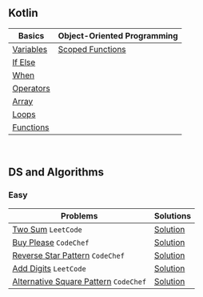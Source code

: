 ## Kotlin

| Basics                                                                                                                | Object-Oriented Programming                                                                                                      |
|-----------------------------------------------------------------------------------------------------------------------|----------------------------------------------------------------------------------------------------------------------------------|
| [Variables](https://github.com/sahuadarsh0/Kotlin-And-DataStructures/blob/master/src/main/kotlin/basics/Variables.kt) | [Scoped Functions](https://github.com/sahuadarsh0/Kotlin-And-DataStructures/blob/master/src/main/kotlin/oops/ScopedFunctions.kt) |
| [If Else](https://github.com/sahuadarsh0/Kotlin-And-DataStructures/blob/master/src/main/kotlin/basics/IfElse.kt)      |                                                                                                                                  |
| [When](https://github.com/sahuadarsh0/Kotlin-And-DataStructures/blob/master/src/main/kotlin/basics/When.kt)           |                                                                                                                                  |
| [Operators](https://github.com/sahuadarsh0/Kotlin-And-DataStructures/blob/master/src/main/kotlin/basics/Operators.kt) |                                                                                                                                  |
| [Array](https://github.com/sahuadarsh0/Kotlin-And-DataStructures/blob/master/src/main/kotlin/basics/Array.kt)         |                                                                                                                                  |
| [Loops](https://github.com/sahuadarsh0/Kotlin-And-DataStructures/blob/master/src/main/kotlin/basics/Loops.kt)         |                                                                                                                                  |
| [Functions](https://github.com/sahuadarsh0/Kotlin-And-DataStructures/blob/master/src/main/kotlin/basics/Functions.kt) |                                                                                                                                  |

<br/>

## DS and Algorithms

### Easy

| Problems                                                                                    | Solutions                                                                                                                                        |
|---------------------------------------------------------------------------------------------|--------------------------------------------------------------------------------------------------------------------------------------------------|
| [Two Sum](https://leetcode.com/problems/two-sum/) `LeetCode`                                | [Solution](https://github.com/sahuadarsh0/Kotlin-And-DataStructures/blob/master/src/main/kotlin/datastructures/easy/TwoSum.kt)                   |
| [Buy Please](https://www.codechef.com/problems/BUYPLSE) `CodeChef`                          | [Solution](https://github.com/sahuadarsh0/Kotlin-And-DataStructures/blob/master/src/main/kotlin/datastructures/easy/BuyPlease.kt)                |
| [Reverse Star Pattern](https://www.codechef.com/CCSTART2/problems/REVSTRPT) `CodeChef`      | [Solution](https://github.com/sahuadarsh0/Kotlin-And-DataStructures/blob/master/src/main/kotlin/datastructures/easy/ReverseStarPattern.kt)       |
| [Add Digits](https://leetcode.com/problems/add-digits/) `LeetCode`                          | [Solution](https://github.com/sahuadarsh0/Kotlin-And-DataStructures/blob/master/src/main/kotlin/datastructures/easy/AddDigits.kt)                |
| [Alternative Square Pattern](https://www.codechef.com/CCSTART2/problems/SQALPAT) `CodeChef` | [Solution](https://github.com/sahuadarsh0/Kotlin-And-DataStructures/blob/master/src/main/kotlin/datastructures/easy/AlternativeSquarePattern.kt) |
